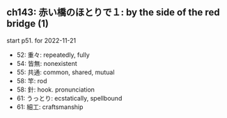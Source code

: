 ## ch143: 赤い橋のほとりで１: by the side of the red bridge (1)

start p51. for 2022-11-21

- 52: 重々: repeatedly, fully
- 54: 皆無: nonexistent
- 55: 共通: common, shared, mutual
- 58: 竿: rod
- 58: 針: hook. pronunciation
- 61: うっとり: ecstatically, spellbound
- 61: 細工: craftsmanship
